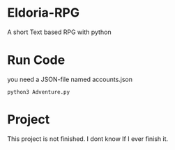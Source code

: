 # Eldoria-RPG
A short Text based RPG with python

# Run Code
you need a JSON-file named accounts.json
```
python3 Adventure.py
```
# Project
This project is not finished.
I dont know If I ever finish it.
